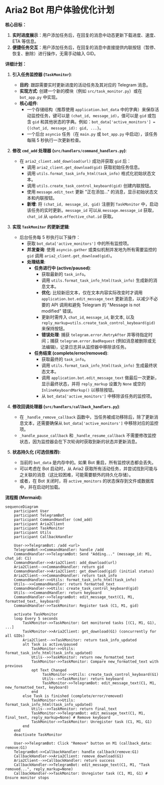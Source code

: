 # Aria2 Bot 用户体验优化计划

**核心目标：**

1.  **实时进度展示**：用户添加任务后，在回复的消息中动态更新下载进度、速度、ETA 等信息。
2.  **便捷任务交互**：用户添加任务后，在回复的消息中直接提供内联按钮（暂停、恢复、删除）进行操作，无需手动输入 GID。

**详细计划：**

1.  **引入任务监控器 (`TaskMonitor`)**:
    *   **目的**: 跟踪需要实时更新进度的活动任务及其对应的 Telegram 消息。
    *   **实现方式**: 创建一个新的模块（例如 `src/task_monitor.py`）或在 `bot_app.py` 中实现。
    *   **核心组件**:
        *   一个存储结构（推荐使用 `application.bot_data` 中的字典）来保存活动监控任务，键可以是 `(chat_id, message_id)`，值可以是 `gid` 或包含 `gid` 和其他状态的字典。例如：`bot_data['active_monitors'] = {(chat_id, message_id): gid, ...}`。
        *   一个后台 `asyncio` 任务（在 `main.py` 或 `bot_app.py` 中启动），该任务每隔 5 秒执行一次更新检查。

2.  **修改 `cmd_add` 处理器 (`src/handlers/command_handlers.py`)**:
    *   在 `aria2_client.add_download(url)` 成功并获取 `gid` 后：
        *   调用 `aria2_client.get_download(gid)` 获取初始任务信息。
        *   调用 `utils.format_task_info_html(task_info)` 格式化初始状态文本。
        *   调用 `utils.create_task_control_keyboard(gid)` 创建内联按钮。
        *   使用 `message.edit_text` 更新 "正在添加..." 的消息，显示初始状态文本和内联按钮。
        *   **新增**: 将 `(chat_id, message_id, gid)` 注册到 `TaskMonitor` 中，启动该任务的实时更新。`message_id` 可以从 `message.message_id` 获取，`chat_id` 从 `update.effective_chat.id` 获取。

3.  **实现 `TaskMonitor` 的更新逻辑**:
    *   后台任务每 5 秒执行以下操作：
        *   获取 `bot_data['active_monitors']` 中的所有监控项。
        *   **并发查询**: 使用 `asyncio.gather` 或类似机制并发地为所有需要监控的 `gid` 调用 `aria2_client.get_download(gid)`。
        *   **处理结果**:
            *   **任务进行中 (active/paused)**:
                *   获取最新的 `task_info`。
                *   调用 `utils.format_task_info_html(task_info)` 生成新的消息文本。
                *   **优化**: 比较新旧文本，仅在文本内容实际改变时才调用 `application.bot.edit_message_text` 更新消息，以减少不必要的 API 调用和避免 Telegram 的 "Message is not modified" 错误。
                *   更新时需传入 `chat_id`, `message_id`, 新文本, 以及 `reply_markup=utils.create_task_control_keyboard(gid)` 来保持按钮。
                *   **错误处理**: 捕获 `telegram.error.RetryAfter` 并等待指定时间；捕获 `telegram.error.BadRequest` (例如消息被删除或无法编辑)，记录日志并从监控器中移除该任务。
            *   **任务结束 (complete/error/removed)**:
                *   获取最终的 `task_info`。
                *   调用 `utils.format_task_info_html(task_info)` 生成最终状态文本。
                *   调用 `application.bot.edit_message_text` 做最后一次更新，显示最终状态，并将 `reply_markup` 设置为 `None` 或空的 `InlineKeyboardMarkup()` 以移除按钮。
                *   从 `bot_data['active_monitors']` 中移除该任务的监控项。

4.  **修改回调处理器 (`src/handlers/callback_handlers.py`)**:
    *   在 `_handle_remove_callback` 函数中，当任务被成功移除后，除了更新消息文本，还需要确保从 `bot_data['active_monitors']` 中移除对应的监控项。
    *   `_handle_pause_callback` 和 `_handle_resume_callback` 不需要修改监控状态，因为监控器会在下次轮询时获取到新的状态并更新消息。

5.  **状态持久化 (可选但推荐)**:
    *   当前的 `bot_data` 是内存中的。如果 Bot 重启，所有监控状态都会丢失。
    *   可以考虑在 Bot 启动时，从 Aria2 获取所有活动任务，并尝试找到可能与之关联的消息（这比较困难，可能需要额外的持久化存储）。
    *   或者，在 Bot 关闭时，将 `active_monitors` 的状态保存到文件或数据库中，并在启动时加载。

**流程图 (Mermaid):**

```mermaid
sequenceDiagram
    participant User
    participant TelegramBot
    participant CommandHandler (cmd_add)
    participant Aria2Client
    participant TaskMonitor
    participant Utils
    participant CallbackHandler

    User->>TelegramBot: /add <url>
    TelegramBot->>CommandHandler: handle /add
    CommandHandler->>TelegramBot: Send "Adding..." (message_id: M1, chat_id: C1)
    CommandHandler->>Aria2Client: add_download(url)
    Aria2Client-->>CommandHandler: return gid
    CommandHandler->>Aria2Client: get_download(gid) (initial status)
    Aria2Client-->>CommandHandler: return task_info
    CommandHandler->>Utils: format_task_info_html(task_info)
    Utils-->>CommandHandler: return formatted_text
    CommandHandler->>Utils: create_task_control_keyboard(gid)
    Utils-->>CommandHandler: return keyboard
    CommandHandler->>TelegramBot: edit_message_text(C1, M1, formatted_text, keyboard)
    CommandHandler->>TaskMonitor: Register task (C1, M1, gid)

    activate TaskMonitor
    loop Every 5 seconds
        TaskMonitor->>TaskMonitor: Get monitored tasks [(C1, M1, G1), ...]
        TaskMonitor->>Aria2Client: get_download(G1) (concurrently for all GIDs)
        Aria2Client-->>TaskMonitor: return task_info_updated
        alt Task is active/paused
            TaskMonitor->>Utils: format_task_info_html(task_info_updated)
            Utils-->>TaskMonitor: return new_formatted_text
            TaskMonitor->>TaskMonitor: Compare new_formatted_text with previous
            opt Text Changed
                 TaskMonitor->>Utils: create_task_control_keyboard(G1)
                 Utils-->>TaskMonitor: return keyboard
                 TaskMonitor->>TelegramBot: edit_message_text(C1, M1, new_formatted_text, keyboard)
            end
        else Task is finished (complete/error/removed)
            TaskMonitor->>Utils: format_task_info_html(task_info_updated)
            Utils-->>TaskMonitor: return final_text
            TaskMonitor->>TelegramBot: edit_message_text(C1, M1, final_text, reply_markup=None) # Remove keyboard
            TaskMonitor->>TaskMonitor: Unregister task (C1, M1, G1)
        end
    end
    deactivate TaskMonitor

    User->>TelegramBot: Click "Remove" button on M1 (callback_data: remove:G1)
    TelegramBot->>CallbackHandler: handle callback(remove:G1)
    CallbackHandler->>Aria2Client: remove_download(G1)
    Aria2Client-->>CallbackHandler: return success
    CallbackHandler->>TelegramBot: edit_message_text(C1, M1, "Task removed...", reply_markup=None)
    CallbackHandler->>TaskMonitor: Unregister task (C1, M1, G1) # Ensure monitor stops